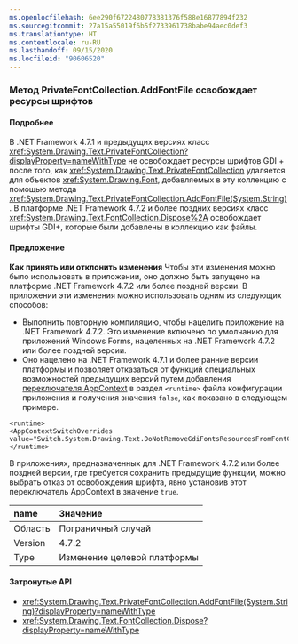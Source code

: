 ```yaml
---
ms.openlocfilehash: 6ee290f6722480778381376f588e16877894f232
ms.sourcegitcommit: 27a15a55019f6b5f2733961738babe94aec0def3
ms.translationtype: HT
ms.contentlocale: ru-RU
ms.lasthandoff: 09/15/2020
ms.locfileid: "90606520"
---
```

### <a name="privatefontcollectionaddfontfile-method-releases-font-resources"></a>Метод PrivateFontCollection.AddFontFile освобождает ресурсы шрифтов

#### <a name="details"></a>Подробнее

В .NET Framework 4.7.1 и предыдущих версиях класс <xref:System.Drawing.Text.PrivateFontCollection?displayProperty=nameWithType> не освобождает ресурсы шрифтов GDI + после того, как <xref:System.Drawing.Text.PrivateFontCollection> удаляется для объектов <xref:System.Drawing.Font>, добавляемых в эту коллекцию с помощью метода <xref:System.Drawing.Text.PrivateFontCollection.AddFontFile(System.String)>. В платформе .NET Framework 4.7.2 и более поздних версиях класс <xref:System.Drawing.Text.FontCollection.Dispose%2A> освобождает шрифты GDI+, которые были добавлены в коллекцию как файлы.

#### <a name="suggestion"></a>Предложение

**Как принять или отклонить изменения** Чтобы эти изменения можно было использовать в приложении, оно должно быть запущено на платформе .NET Framework 4.7.2 или более поздней версии. В приложении эти изменения можно использовать одним из следующих способов:

- Выполнить повторную компиляцию, чтобы нацелить приложение на .NET Framework 4.7.2. Это изменение включено по умолчанию для приложений Windows Forms, нацеленных на .NET Framework 4.7.2 или более поздней версии.
- Оно нацелено на .NET Framework 4.7.1 и более ранние версии платформы и позволяет отказаться от функций специальных возможностей предыдущих версий путем добавления [переключателя AppContext](../../../../docs/framework/configure-apps/file-schema/runtime/appcontextswitchoverrides-element.md) в раздел `<runtime>` файла конфигурации приложения и получения значения `false`, как показано в следующем примере.

<pre><code class="lang-xml">&lt;runtime&gt;&#13;&#10;&lt;AppContextSwitchOverrides value=&quot;Switch.System.Drawing.Text.DoNotRemoveGdiFontsResourcesFromFontCollection=false&quot;/&gt;&#13;&#10;&lt;/runtime&gt;&#13;&#10;</code></pre>

В приложениях, предназначенных для .NET Framework 4.7.2 или более поздней версии, где требуется сохранить предыдущие функции, можно выбрать отказ от освобождения шрифта, явно установив этот переключатель AppContext в значение `true`.

| name    | Значение       |
|:--------|:------------|
| Область   | Пограничный случай        |
| Version | 4.7.2       |
| Type    | Изменение целевой платформы |

#### <a name="affected-apis"></a>Затронутые API

- <xref:System.Drawing.Text.PrivateFontCollection.AddFontFile(System.String)?displayProperty=nameWithType>
- <xref:System.Drawing.Text.FontCollection.Dispose?displayProperty=nameWithType>
